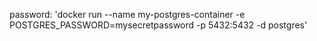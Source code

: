 password: 'docker run --name my-postgres-container -e POSTGRES_PASSWORD=mysecretpassword -p 5432:5432 -d postgres'

